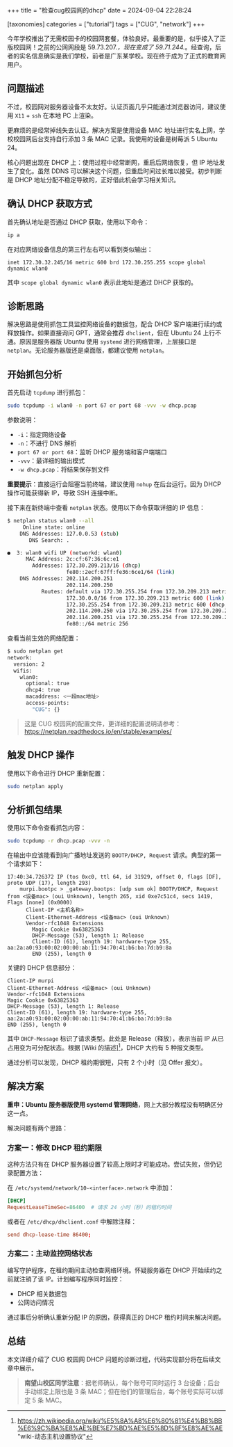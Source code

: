+++
title = "检查cug校园网的dhcp"
date = 2024-09-04 22:28:24

[taxonomies]
categories = ["tutorial"]
tags = ["CUG", "network"]
+++

今年学校推出了无需校园卡的校园网套餐，体验良好。最重要的是，似乎接入了正版校园网！之前的公网网段是 59.73.207.*，现在变成了 59.71.244.*。经查询，后者的实名信息确实是我们学校，前者是广东某学校。现在终于成为了正式的教育网用户。

<!-- more -->

## 问题描述

不过，校园网对服务器设备不太友好。认证页面几乎只能通过浏览器访问，建议使用 `X11` + `ssh` 在本地 PC 上渲染。

更麻烦的是经常掉线失去认证。解决方案是使用设备 MAC 地址进行实名上网，学校校园网后台支持自行添加 3 条 MAC 记录。我使用的设备是树莓派 5 Ubuntu 24。

核心问题出现在 DHCP 上：使用过程中经常断网，重启后网络恢复，但 IP 地址发生了变化。虽然 DDNS 可以解决这个问题，但重启时间过长难以接受。初步判断是 DHCP 地址分配不稳定导致的，正好借此机会学习相关知识。

## 确认 DHCP 获取方式

首先确认地址是否通过 DHCP 获取，使用以下命令：

```bash
ip a
```

在对应网络设备信息的第三行左右可以看到类似输出：

```
inet 172.30.32.245/16 metric 600 brd 172.30.255.255 scope global dynamic wlan0
```

其中 `scope global dynamic wlan0` 表示此地址是通过 DHCP 获取的。

## 诊断思路

解决思路是使用抓包工具监控网络设备的数据包，配合 DHCP 客户端进行续约或释放操作。如果直接询问 GPT，通常会推荐 `dhclient`，但在 Ubuntu 24 上行不通。原因是服务器版 Ubuntu 使用 `systemd` 进行网络管理，上层接口是 `netplan`。无论服务器版还是桌面版，都建议使用 `netplan`。

## 开始抓包分析

首先启动 `tcpdump` 进行抓包：

```bash
sudo tcpdump -i wlan0 -n port 67 or port 68 -vvv -w dhcp.pcap
```

参数说明：
- `-i`：指定网络设备
- `-n`：不进行 DNS 解析
- `port 67 or port 68`：监听 DHCP 服务端和客户端端口
- `-vvv`：最详细的输出模式
- `-w dhcp.pcap`：将结果保存到文件

**重要提示**：直接运行会阻塞当前终端，建议使用 `nohup` 在后台运行。因为 DHCP 操作可能获得新 IP，导致 SSH 连接中断。

接下来在新终端中查看 `netplan` 状态。使用以下命令获取详细的 IP 信息：

```bash
$ netplan status wlan0 --all
     Online state: online
    DNS Addresses: 127.0.0.53 (stub)
       DNS Search: .

●  3: wlan0 wifi UP (networkd: wlan0)
      MAC Address: 2c:cf:67:36:6c:e1
        Addresses: 172.30.209.213/16 (dhcp)
                   fe80::2ecf:67ff:fe36:6ce1/64 (link)
    DNS Addresses: 202.114.200.251
                   202.114.200.250
           Routes: default via 172.30.255.254 from 172.30.209.213 metric 600 (dhcp)
                   172.30.0.0/16 from 172.30.209.213 metric 600 (link)
                   172.30.255.254 from 172.30.209.213 metric 600 (dhcp, link)
                   202.114.200.250 via 172.30.255.254 from 172.30.209.213 metric 600 (dhcp)
                   202.114.200.251 via 172.30.255.254 from 172.30.209.213 metric 600 (dhcp)
                   fe80::/64 metric 256
```

查看当前生效的网络配置：

```bash
$ sudo netplan get
network:
  version: 2
  wifis:
    wlan0:
      optional: true
      dhcp4: true
      macaddress: <一段mac地址>
      access-points:
        "CUG": {}
```

> 这是 CUG 校园网的配置文件，更详细的配置说明请参考：https://netplan.readthedocs.io/en/stable/examples/

## 触发 DHCP 操作

使用以下命令进行 DHCP 重新配置：

```bash
sudo netplan apply
```

## 分析抓包结果

使用以下命令查看抓包内容：

```bash
sudo tcpdump -r dhcp.pcap -vvv -n
```

在输出中应该能看到向广播地址发送的 `BOOTP/DHCP, Request` 请求。典型的第一个请求如下：

```pcap
17:40:34.726372 IP (tos 0xc0, ttl 64, id 31929, offset 0, flags [DF], proto UDP (17), length 293)
    murpi.bootpc > _gateway.bootps: [udp sum ok] BOOTP/DHCP, Request from <设备mac> (oui Unknown), length 265, xid 0xe7c51c4, secs 1419, Flags [none] (0x0000)
      Client-IP <主机名称>
      Client-Ethernet-Address <设备mac> (oui Unknown)
      Vendor-rfc1048 Extensions
        Magic Cookie 0x63825363
        DHCP-Message (53), length 1: Release
        Client-ID (61), length 19: hardware-type 255, aa:2a:a0:93:00:02:00:00:ab:11:94:70:41:b6:ba:7d:b9:8a
        END (255), length 0
```

关键的 DHCP 信息部分：

```pcap
Client-IP murpi
Client-Ethernet-Address <设备mac> (oui Unknown)
Vendor-rfc1048 Extensions
Magic Cookie 0x63825363
DHCP-Message (53), length 1: Release
Client-ID (61), length 19: hardware-type 255, aa:2a:a0:93:00:02:00:00:ab:11:94:70:41:b6:ba:7d:b9:8a
END (255), length 0
```

其中 `DHCP-Message` 标识了请求类型。此处是 Release（释放），表示当前 IP 从已占用变为可分配状态。根据 [Wiki 的描述][^1]，DHCP 大约有 5 种报文类型。

通过分析可以发现，DHCP 租约期很短，只有 2 个小时（见 Offer 报文）。

## 解决方案

**重申：Ubuntu 服务器版使用 systemd 管理网络**，网上大部分教程没有明确区分这一点。

解决问题有两个思路：

### 方案一：修改 DHCP 租约期限

这种方法只有在 DHCP 服务器设置了较高上限时才可能成功。尝试失败，但仍记录配置方法：

在 `/etc/systemd/network/10-<interface>.network` 中添加：

```toml
[DHCP]
RequestLeaseTimeSec=86400  # 请求 24 小时（秒）的租约时间
```

或者在 `/etc/dhcp/dhclient.conf` 中解除注释：

```conf
send dhcp-lease-time 86400;
```

### 方案二：主动监控网络状态

编写守护程序，在租约期间主动检查网络环境。怀疑服务器在 DHCP 开始续约之前就注销了该 IP。计划编写程序同时监控：
- DHCP 相关数据包
- 公网访问情况

通过事后分析确认重新分配 IP 的原因，获得真正的 DHCP 租约时间来解决问题。

## 总结

本文详细介绍了 CUG 校园网 DHCP 问题的诊断过程，代码实现部分将在后续文章中展示。

> **南望山校区同学注意**：据老师确认，每个账号可同时运行 3 台设备；后台手动绑定上限也是 3 条 MAC；但在他们的管理后台，每个账号实际可以绑定 5 条 MAC。

[^1]: https://zh.wikipedia.org/wiki/%E5%8A%A8%E6%80%81%E4%B8%BB%E6%9C%BA%E8%AE%BE%E7%BD%AE%E5%8D%8F%E8%AE%AE "wiki-动态主机设置协议"
